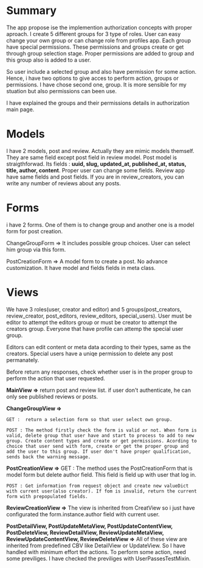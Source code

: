 # Summary

The app propose ise the implemention authorization concepts with proper aproach. I create 5 different groups for 3 type of roles. User can easy change your own group or can change role from profiles app. Each group have special permissions. These permissions and groups create or get through group selection stage. Proper permissions are added to group and this group also is added to a user.

So user include a selected group and also have permission for some action. Hence, i have two options to give acces to perform action, groups or permissions. I have chose second one, group. It is more sensible for my stuation but also permissions can been use.

I have explained the groups and their permissions details in authorization main page.

# Models

I have 2 models, post and review. Actually they are mimic models themself. They are same field except post field in review model. Post model is straigthforwad. Its fields : **uuid, slug, updated_at, published_at, status, title, author, content**. Proper user can change some fields. Review app have same fields and post fields. If you are in review_creators, you can write any number of reviews about any posts.

# Forms

i have 2 forms. One of them is to change group and another one is a model form for post creation.

ChangeGroupForm => It includes possible group choices. User can select him group via this form.

PostCreationForm => A model form to create a post. No advance customization. It have model and fields fields in meta class.

# Views

We have 3 roles(user, creator and editor) and 5 groups(post_creators, review_creator, post_editors, review_editors, special_users). User must be editor to attempt the editors group or must be creator to attempt the creators group. Everyone that have profile can attemp the special user group.  

Editors can edit content or meta data acording to their types, same as the creators. Special users have a uniqe permission to delete any post permanately.

Before return any responses, check whether user is in the proper group to perform the action that user requested. 

**MainView =>** return post and review list. if user don't authenticate, he can only see published reviews or posts.

**ChangeGroupView =>** 

    GET :  return a selection form so that user select own group.

    POST : The method firstly check the form is valid or not. When form is valid, delete group that user have and start to process to add to new group. Create content types and create or get permissions. Acording to choice that user send with form, create or get the proper group and add the user to this group. If user don't have proper qualification, sends back the warning message.

**PostCreationView =>** 
    GET : The method uses the PostCreationForm that is model form but delete author field. This field is field up with user that log in.

    POST : Get information from request object and create new valueDict with current user(also creator). If fom is invalid, return the current form with prepopulated fields.

**ReviewCreationView =>** The view is inherited from CreatView so i just have configurated the form.instance.author field with current user. 

**PostDetailView, PostUpdateMetaView, PostUpdateContentView, PostDeleteView, ReviewDetailView, ReviewUpdateMetaView, ReviewUpdateContentView, ReviewDeleteView =>** All of these view are inherited from predefined CBV like DetailView or UpdateView. So I have handled with minimum effort the actions. To perform some action, need some previliges. I have checked the previliges with UserPassesTestMixin.
